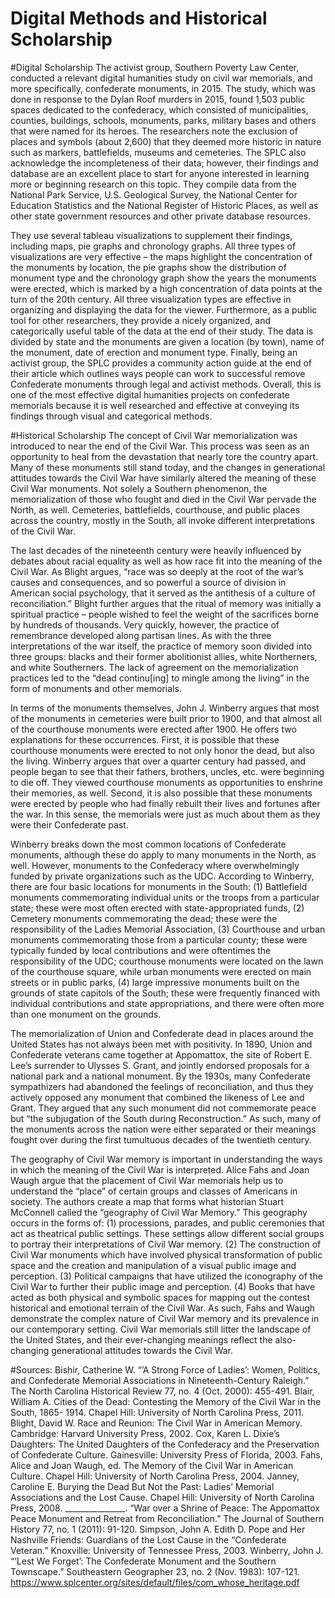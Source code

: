 # Digital Methods and Historical Scholarship

#Digital Scholarship
The activist group, Southern Poverty Law Center, conducted a relevant digital humanities study on civil war memorials, and more specifically, confederate monuments, in 2015.  The study, which was done in response to the Dylan Roof murders in 2015, found 1,503 public spaces dedicated to the confederacy, which consisted of municipalities, counties, buildings, schools, monuments, parks, military bases and others that were named for its heroes.  The researchers note the exclusion of places and symbols (about 2,600) that they deemed more historic in nature such as markers, battlefields, museums and cemeteries.  The SPLC also acknowledge the incompleteness of their data; however, their findings and database are an excellent place to start for anyone interested in learning more or beginning research on this topic.  They compile data from the National Park Service, U.S. Geological Survey, the National Center for Education Statistics and the National Register of Historic Places, as well as other state government resources and other private database resources.  

They use several tableau visualizations to supplement their findings, including maps, pie graphs and chronology graphs.  All three types of visualizations are very effective – the maps highlight the concentration of the monuments by location, the pie graphs show the distribution of monument type and the chronology graph show the years the monuments were erected, which is marked by a high concentration of data points at the turn of the 20th century.  All three visualization types are effective in organizing and displaying the data for the viewer.  Furthermore, as a public tool for other researchers, they provide a nicely organized, and categorically useful table of the data at the end of their study.  The data is divided by state and the monuments are given a location (by town), name of the monument, date of erection and monument type.  Finally, being an activist group, the SPLC provides a community action guide at the end of their article which outlines ways people can work to successful remove Confederate monuments through legal and activist methods.  Overall, this is one of the most effective digital humanities projects on confederate memorials because it is well researched and effective at conveying its findings through visual and categorical methods.    

#Historical Scholarship
The concept of Civil War memorialization was introduced to near the end of the Civil War. This process was seen as an opportunity to heal from the devastation that nearly tore the country apart. Many of these monuments still stand today, and the changes in generational attitudes towards the Civil War have similarly altered the meaning of these Civil War monuments. Not solely a Southern phenomenon, the memorialization of those who fought and died in the Civil War pervade the North, as well. Cemeteries, battlefields, courthouse, and public places across the country, mostly in the South, all invoke different interpretations of the Civil War.

The last decades of the nineteenth century were heavily influenced by debates about racial equality as well as how race fit into the meaning of the Civil War. As Blight argues, “race was so deeply at the root of the war’s causes and consequences, and so powerful a source of division in American social psychology, that it served as the antithesis of a culture of reconciliation.”  Blight further argues that the ritual of memory was initially a spiritual practice – people wished to feel the weight of the sacrifices borne by hundreds of thousands. Very quickly, however, the practice of remembrance developed along partisan lines. As with the three interpretations of the war itself, the practice of memory soon divided into three groups: blacks and their former abolitionist allies, white Northerners, and white Southerners. The lack of agreement on the memorialization practices led to the “dead continu[ing] to mingle among the living” in the form of monuments and other memorials.

In terms of the monuments themselves, John J. Winberry argues that most of the monuments in cemeteries were built prior to 1900, and that almost all of the courthouse monuments were erected after 1900. He offers two explanations for these occurrences. First, it is possible that these courthouse monuments were erected to not only honor the dead, but also the living. Winberry argues that over a quarter century had passed, and people began to see that their fathers, brothers, uncles, etc. were beginning to die off. They viewed courthouse monuments as opportunities to enshrine their memories, as well. Second, it is also possible that these monuments were erected by people who had finally rebuilt their lives and fortunes after the war. In this sense, the memorials were just as much about them as they were their Confederate past.

Winberry breaks down the most common locations of Confederate monuments, although these do apply to many monuments in the North, as well. However, monuments to the Confederacy where overwhelmingly funded by private organizations such as the UDC.  According to Winberry, there are four basic locations for monuments in the South: (1) Battlefield monuments commemorating individual units or the troops from a particular state; these were most often erected with state-appropriated funds, (2) Cemetery monuments commemorating the dead; these were the responsibility of the Ladies Memorial Association, (3) Courthouse and urban monuments commemorating those from a particular county; these were typically funded by local contributions and were oftentimes the responsibility of the UDC; courthouse monuments were located on the lawn of the courthouse square, while urban monuments were erected on main streets or in public parks, (4) large impressive monuments built on the grounds of state capitols of the South; these were frequently financed with individual contributions and state appropriations, and there were often more than one monument on the grounds.

The memorialization of Union and Confederate dead in places around the United States has not always been met with positivity. In 1890, Union and Confederate veterans came together at Appomattox, the site of Robert E. Lee’s surrender to Ulysses S. Grant, and jointly endorsed proposals for a national park and a national monument. By the 1930s, many Confederate sympathizers had abandoned the feelings of reconciliation, and thus they actively opposed any monument that combined the likeness of Lee and Grant. They argued that any such monument did not commemorate peace but “the subjugation of the South during Reconstruction.”  As such, many of the monuments across the nation were either separated or their meanings fought over during the first tumultuous decades of the twentieth century.

The geography of Civil War memory is important in understanding the ways in which the meaning of the Civil War is interpreted. Alice Fahs and Joan Waugh argue that the placement of Civil War memorials help us to understand the “place” of certain groups and classes of Americans in society. The authors create a map that forms what historian Stuart McConnell called the “geography of Civil War Memory.” This geography occurs in the forms of: (1) processions, parades, and public ceremonies that act as theatrical public settings. These settings allow different social groups to portray their interpretations of Civil War memory. (2) The construction of Civil War monuments which have involved physical transformation of public space and the creation and manipulation of a visual public image and perception. (3) Political campaigns that have utilized the iconography of the Civil War to further their public image and perception. (4) Books that have acted as both physical and symbolic spaces for mapping out the contest historical and emotional terrain of the Civil War.  As such, Fahs and Waugh demonstrate the complex nature of Civil War memory and its prevalence in our contemporary setting. Civil War memorials still litter the landscape of the United States, and their ever-changing meanings reflect the also-changing generational attitudes towards the Civil War.

#Sources:
Bishir, Catherine W. “’A Strong Force of Ladies’: Women, Politics, and Confederate Memorial
Associations in Nineteenth-Century Raleigh.” The North Carolina Historical Review 77, no. 4 (Oct. 2000): 455-491.
Blair, William A. Cities of the Dead: Contesting the Memory of the Civil War in the South, 1865-
1914. Chapel Hill: University of North Carolina Press, 2011.
Blight, David W. Race and Reunion: The Civil War in American Memory. Cambridge: Harvard
University Press, 2002.
Cox, Karen L. Dixie’s Daughters: The United Daughters of the Confederacy and the
Preservation of Confederate Culture. Gainesville: University Press of Florida, 2003.
Fahs, Alice and Joan Waugh, ed. The Memory of the Civil War in American Culture. Chapel
Hill: University of North Carolina Press, 2004.
Janney, Caroline E. Burying the Dead But Not the Past: Ladies’ Memorial Associations and the
Lost Cause. Chapel Hill: University of North Carolina Press, 2008.
_______________. “War over a Shrine of Peace: The Appomattox Peace Monument and Retreat
from Reconciliation.” The Journal of Southern History 77, no. 1 (2011): 91-120.
Simpson, John A. Edith D. Pope and Her Nashville Friends: Guardians of the Lost Cause in the
“Confederate Veteran.” Knoxville: University of Tennessee Press, 2003.
Winberry, John J. “’Lest We Forget’: The Confederate Monument and the Southern
Townscape.” Southeastern Geographer 23, no. 2 (Nov. 1983): 107-121.
https://www.splcenter.org/sites/default/files/com_whose_heritage.pdf
